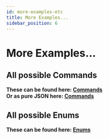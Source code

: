 ```yaml
---
id: more-examples-etc
title: More Examples...
sidebar_position: 6
---
```


# More Examples...

## All possible Commands
**These can be found here: [Commands](https://github.com/GoXLR-on-Linux/goxlr-utility/blob/main/ipc/src/lib.rs)<br/>
Or as pure JSON here: [Commands](./examples/all-possible-commands)**

## All possible Enums
**These can be found here: [Enums](https://github.com/GoXLR-on-Linux/goxlr-utility/blob/main/types/src/lib.rs)**
